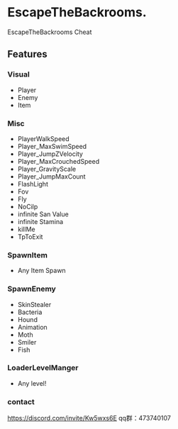 # EscapeTheBackrooms.
EscapeTheBackrooms Cheat

## Features

### Visual
- Player
- Enemy
- Item

### Misc
-  PlayerWalkSpeed
-  Player_MaxSwimSpeed
-  Player_JumpZVelocity
-  Player_MaxCrouchedSpeed
-  Player_GravityScale
-  Player_JumpMaxCount
-  FlashLight
-  Fov
-  Fly
-  NoCilp
-  infinite San Value
-  infinite Stamina
-  killMe
-  TpToExit
  
### SpawnItem
- Any Item Spawn
  
### SpawnEnemy
- SkinStealer
- Bacteria
- Hound
- Animation
- Moth
- Smiler
- Fish
  
### LoaderLevelManger
- Any level!

### contact
https://discord.com/invite/Kw5wxs6E
qq群：473740107
